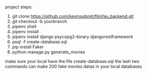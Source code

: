 

project steps:



1. git clone https://github.com/kevinsubmit/filmfav_backend.git
2. git checkout -b yourbranch
3. pipenv shell
4. pipenv install
5. pipenv install django psycopg2-binary djangorestframework
6. psql -f create-database.sql
7. pip install Faker
8. python manage.py generate_movies


make sure your local have the file create-database.sql
the lash two commands can make 200 fake movies datas in your local databases 


